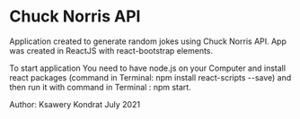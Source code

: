 # Chuck Norris API

Application created to generate random jokes using Chuck Norris API.
App was created in ReactJS with react-bootstrap elements.

To start application You need to have node.js on your Computer and install react packages (command in Terminal: npm install react-scripts --save) and then run it with command in Terminal : npm start.

Author: Ksawery Kondrat July 2021

